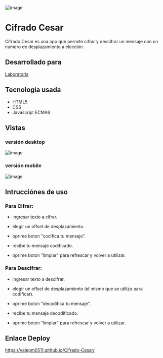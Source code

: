 ![image](https://user-images.githubusercontent.com/38740899/47084111-fd794080-d1e8-11e8-9d83-4ebde470cf6e.png)

# Cifrado Cesar

Cifrado Cesar es una app que permite cifrar y descifrar un mensaje con un numero de desplazamiento a elección.

## Desarrollado para 

[Laboratoria](http://laboratoria.la)

## Tecnología usada

* HTML5
* CSS
* Javascript ECMA6

## Vistas

### versión desktop

![image](https://user-images.githubusercontent.com/38740899/47042484-bf850980-d161-11e8-96ea-3f61383fa37a.png)

### versión mobile

![image](https://user-images.githubusercontent.com/38740899/47042550-ee02e480-d161-11e8-85e3-5bc1dfa60883.png)


## Intrucciónes de uso

### Para Cifrar:

* ingresar texto a cifrar.

* elegir un offset de desplazamiento.

* oprime boton "codifica tu mensaje".

* recibe tu mensaje codificado.

* oprime boton "limpiar" para refrescar y volver a utilizar.


### Para Descifrar:

* ingresar texto a descifrar.

* elegir un offset de desplazamiento (el mismo que se utilizo para codificar).

* oprime boton "decodifica tu mensaje".

* recibe tu mensaje decodificado.

* oprime boton "limpiar" para refrescar y volver a utilizar.

## Enlace Deploy

https://valepm0511.github.io/Cifrado-Cesar/





